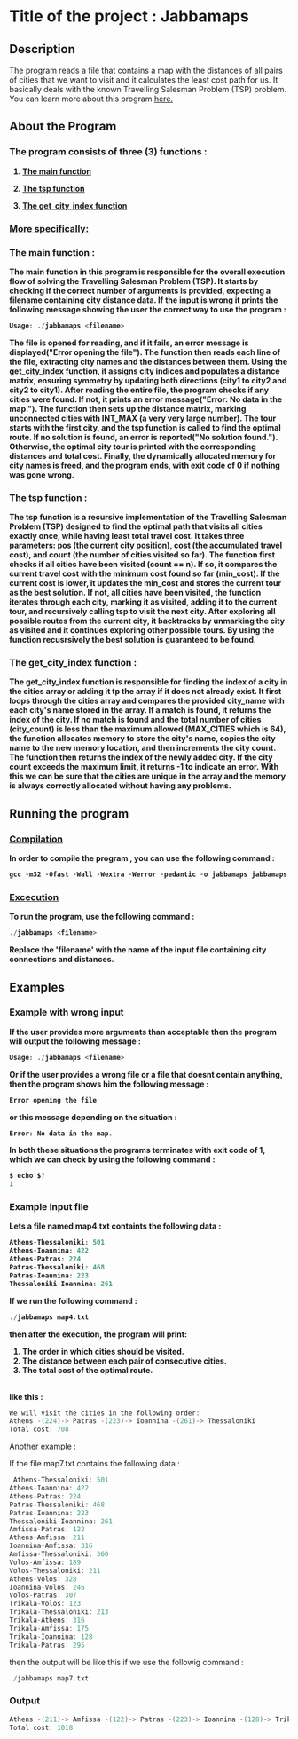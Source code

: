 # Title of the project : Jabbamaps

## Description

The program reads a file that contains a map with the distances of all pairs of cities 
that we want to visit and it calculates the least cost path for us. It basically deals 
with the known Travelling Salesman Problem (TSP) problem. You can learn more about this 
program [here.](https://en.wikipedia.org/wiki/Travelling_salesman_problem)

## About the Program

### <b> The program consists of three (3) functions :
<u>

1. The main function

2. The tsp function
3. The get_city_index function
</u>

### <u> <b> More specifically: </b> </u>


### The main function :

The main function in this program is responsible for the overall execution flow of solving the Travelling Salesman Problem (TSP). It starts by checking if the correct number of arguments is provided, expecting a filename containing city distance data. If the input is wrong it prints the following message  showing the user the correct way to use the program :
```c
Usage: ./jabbamaps <filename>
```
 The file is opened for reading, and if it fails, an error message is displayed("Error opening the file"). The function then reads each line of the file, extracting city names and the distances between them. Using the get_city_index function, it assigns city indices and populates a distance matrix, ensuring symmetry by updating both directions (city1 to city2 and city2 to city1). After reading the entire file, the program checks if any cities were found. If not, it prints an error message("Error: No data in the map."). The function then sets up the distance matrix, marking unconnected cities with INT_MAX (a very very large number). The tour starts with the first city, and the tsp function is called to find the optimal route. If no solution is found, an error is reported("No solution found."). Otherwise, the optimal city tour is printed with the corresponding distances and total cost. Finally, the dynamically allocated memory for city names is freed, and the program ends, with exit code of 0 if nothing was gone wrong.

 ### The tsp function :

The tsp function is a recursive implementation of the Travelling Salesman Problem (TSP) designed to find the optimal path that visits all cities exactly once, while having least total travel cost. It takes three parameters: pos (the current city position), cost (the accumulated travel cost), and count (the number of cities visited so far). The function first checks if all cities have been visited (count == n). If so, it compares the current travel cost with the minimum cost found so far (min_cost). If the current cost is lower, it updates the min_cost and stores the current tour as the best solution. If not, all cities have been visited, the function iterates through each city, marking it as visited, adding it to the current tour, and recursively calling tsp to visit the next city. After exploring all possible routes from the current city, it backtracks by unmarking the city as visited and it continues exploring other possible tours. By using the function recusrsively the best solution is guaranteed to be found.

 ### The get_city_index function :

The get_city_index function is responsible for finding the index of a city in the cities array or adding it tp the array if it does not already exist. It first loops through the cities array and compares the provided city_name with each city's name stored in the array. If a match is found, it returns the index of the city. If no match is found and the total number of cities (city_count) is less than the maximum allowed (MAX_CITIES which is 64), the function allocates memory to store the city's name, copies the city name to the new memory location, and then increments the city count. The function then returns the index of the newly added city. If the city count exceeds the maximum limit, it returns -1 to indicate an error. With this we can be sure that the cities are unique in the array and the memory is always correctly allocated without having any problems.


## Running the program 

###  <u> Compilation </u>

In order to compile the program , you can use the following command :

```c
gcc -m32 -Ofast -Wall -Wextra -Werror -pedantic -o jabbamaps jabbamaps.c
```
### <u> Excecution </u>

To run the program, use the following command :

```c
./jabbamaps <filename>
````

Replace the 'filename' with the name of the input file containing city connections and distances.

## Examples

### Example with wrong input
 If the user provides more arguments than acceptable then the program will output the following message :

 ```c
Usage: ./jabbamaps <filename>
 ```

 Or if the user provides a wrong file or a file that doesnt contain anything, then the program shows him the following message :

 ```c
Error opening the file
 ```

 or this message depending on the situation :

 ```c
Error: No data in the map.
 ```
In both these situations the programs terminates with exit code of 1, which we can check by using the following command :

```c
$ echo $?
1
```

### Example Input file
 Lets a file named map4.txt containts the following data :

```c
Athens-Thessaloniki: 501
Athens-Ioannina: 422
Athens-Patras: 224
Patras-Thessaloniki: 468
Patras-Ioannina: 223
Thessaloniki-Ioannina: 261
````
If we run the following command :

```c
./jabbamaps map4.txt
```

then after the execution, the program will print:

1. The order in which cities should be visited.
2. The distance between each pair of consecutive cities.
3. The total cost of the optimal route.

<br>
<b>like this :</b>

<br>

</b>

```c
We will visit the cities in the following order:
Athens -(224)-> Patras -(223)-> Ioannina -(261)-> Thessaloniki
Total cost: 708
````

Another example :

If the file map7.txt contains the following data :
```c
 Athens-Thessaloniki: 501
Athens-Ioannina: 422
Athens-Patras: 224
Patras-Thessaloniki: 468
Patras-Ioannina: 223
Thessaloniki-Ioannina: 261
Amfissa-Patras: 122
Athens-Amfissa: 211
Ioannina-Amfissa: 316
Amfissa-Thessaloniki: 360
Volos-Amfissa: 189
Volos-Thessaloniki: 211
Athens-Volos: 328
Ioannina-Volos: 246
Volos-Patras: 307
Trikala-Volos: 123
Trikala-Thessaloniki: 213
Trikala-Athens: 316
Trikala-Amfissa: 175
Trikala-Ioannina: 128
Trikala-Patras: 295
```

then the output will be like this if we use the followig command :

```c
./jabbamaps map7.txt
```
### Output

```c
Athens -(211)-> Amfissa -(122)-> Patras -(223)-> Ioannina -(128)-> Trikala -(123)-> Volos -(211)-> Thessaloniki
Total cost: 1018
```








